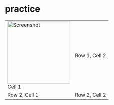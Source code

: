 # practice
<table>
  <tr>
    <td>
      <img src="https://github.com/user-attachments/assets/274bf68d-8b39-42da-bdba-affe6156e2ac" alt="Screenshot" width="200">
      <br>Cell 1
    </td>
    <td>Row 1, Cell 2</td>
  </tr>

  <tr>
    <td>Row 2, Cell 1</td>
    <td>Row 2, Cell 2</td>
  </tr>
</table>
